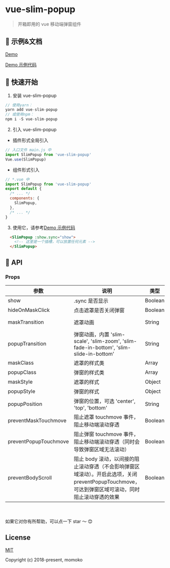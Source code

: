 # vue-slim-popup

> 开箱即用的 vue 移动端弹窗组件

## 🐠 示例&文档

[Demo](https://wannaxiao.github.io/vue-slim-popup/demo/)

[Demo 示例代码](https://github.com/wannaxiao/vue-slim-popup/blob/master/src/App.vue)

## 🚀 快速开始

1.  安装 vue-slim-popup

```js
// 使用yarn：
yarn add vue-slim-popup
// 或使用npm：
npm i -S vue-slim-popup
```

2.  引入 vue-slim-popup

- 插件形式全局引入

```js
// 入口文件 main.js 中
import SlimPopup from 'vue-slim-popup'
Vue.use(SlimPopup)
```

- 组件形式引入

```js
// *.vue 中
import SlimPopup from 'vue-slim-popup'
export default {
  /* ... */
  components: {
    SlimPopup,
  },
  /* ... */
}
```

3.  使用它，请参考[Demo 示例代码](https://github.com/wannaxiao/vue-slim-popup/blob/master/src/App.vue)
```html
  <SlimPopup :show.sync="show">
    <!-- 这里是一个插槽，可以放置任何元素 -->
  </SlimPopup>
```

## 🔌 API

### Props

| 参数 | 说明 | 类型 | 默认值 |
| --- | --- | --- | --- |
| show | .sync 是否显示 | Boolean | false |
| hideOnMaskClick | 点击遮罩是否关闭弹窗 | Boolean | false |
| maskTransition | 遮罩动画 | String | slim-fade |
| popupTransition | 弹窗动画，内置 'slim-scale', 'slim-zoom', 'slim-fade-in-bottom', 'slim-slide-in-bottom' | String | slim-scale |
| maskClass | 遮罩的样式类 | Array | null |
| popupClass | 弹窗的样式类 | Array | null |
| maskStyle | 遮罩的样式 | Object | null |
| popupStyle | 弹窗的样式 | Object | null |
| popupPosition | 弹窗的位置，可选 'center', 'top', 'bottom' | String | center |
| preventMaskTouchmove | 阻止遮罩 touchmove 事件，阻止移动端滚动穿透 | Boolean | true |
| preventPopupTouchmove | 阻止弹窗 touchmove 事件，阻止移动端滚动穿透（同时会导致弹窗区域无法滚动） | Boolean | true |
| preventBodyScroll | 阻止 body 滚动，以间接的阻止滚动穿透（不会影响弹窗区域滚动）。开启此选项，关闭 preventPopupTouchmove，可达到弹窗区域可滚动，同时阻止滚动穿透的效果 | Boolean | false |

<br>
<br>
如果它对你有所帮助，可以点一下 star ～ 😊

## License

[MIT](http://opensource.org/licenses/MIT)

Copyright (c) 2018-present, momoko
